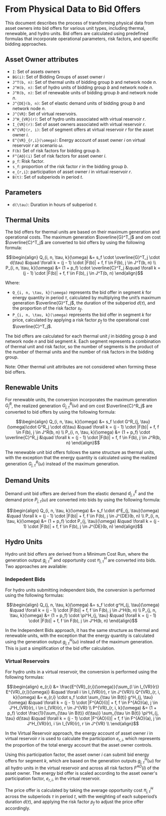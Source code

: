 # From Physical Data to Bid Offers

This document describes the process of transforming physical data from asset owners into bid offers for various unit types, including thermal, renewable, and hydro units. 
Bid offers are calculated using predefined formulas that incorporate operational parameters, risk factors, and specific bidding approaches.


## Asset Owner attributes

- ``I``: Set of assets owners
- ``BG(i)``: Set of Bidding Groups of asset owner $i$
- ``J^T(b, n)``: Set of thermal units of bidding group $b$ and network node $n$.
- ``J^H(b, n)``: Set of hydro units of bidding group $b$ and network node $n$.
- ``J^R(b, n)``: Set of renewable units of bidding group $b$ and network node $n$.
- ``J^{DE}(b, n)``: Set of elastic demand units of bidding group $b$ and network node $n$.
- ``J^{VR}``: Set of virtual reservoirs.
- ``J^H_{VR}(r)``: Set of hydro units associated with virtual reservoir $r$.
- ``I_{VR}(r)``: Set of asset owners associated with virtual reservoir $r$.
- ``K^{VR}(r, i)``: Set of segment offers at virtual reservoir $r$ for the asset owner $i$.
- ``E^{VR}_{r,i}(\omega)``: Energy account of asset owner $i$ on virtual reservoir $r$ at scenario $\omega$.
- ``F(b)`` Set of risk factors for bidding group $b$.
- ``F^{AO}(i)`` Set of risk factors for asset owner $i$.
- ``p_f``: Risk factor.
- ``s_f``: proportion of the risk factor $r$ in the bidding group $b$.
- ``e_{r,i}``: participation of asset owner $i$ in virtual reservoir $r$.
- ``B(t)``: Set of subperiods in period $t$.

## Parameters

- ``d(\tau)``: Duration in hours of subperiod $\tau$.

## Thermal Units

The bid offers for thermal units are based on their maximum generation and operational costs. 
The maximum generation $\overline{G}^T_j$ and om cost $\overline{C}^T_j$ are converted to bid offers by using the following formula:

```math
\begin{align}
Q_{i, n, \tau, k}(\omega) &= s_f \cdot \overline{G}^T_j \cdot d(\tau) &\quad \forall k = (j - 1) \cdot |F(b)| + f, f \in F(b), j \in J^T(b, n)  \\
P_{i, n, \tau, k}(\omega) &= (1 + p_f) \cdot \overline{C}^T_j &\quad \forall k = (j - 1) \cdot |F(b)| + f, f \in F(b), j \in J^T(b, n)
\end{align}
```

Where:
- ``Q_{i, n, \tau, k}(\omega)``  represents the bid offer in segment $k$ for energy quantity in period $\tau$, calculated by multiplying the unit’s maximum generation $\overline{G}^T_j$, the duration of the subperiod $d(\tau)$, and the proportion of the risk factor $s_f$.
- ``P_{i, n, \tau, k}(\omega)`` represents the bid offer in segment $k$ for price, calculated by applying a risk factor $p_f$ to the operational cost $\overline{C}^T_j$.

The bid offers are calculated for each thermal unit $j$ in bidding group $b$ and network node $n$ and bid segment $k$.
Each segment represents a combination of thermal unit and risk factor, so the number of segments is the product of the number of thermal units and the number of risk factors in the bidding group.

Note: Other thermal unit attributes are not considered when forming these bid offers.

## Renewable Units

For renewable units, the conversion incorporates the maximum generation $G^R_j$, the realized generation $G^R_{j, \tau}(\omega)$ and om cost $\overline{C}^R_j$ are converted to bid offers by using the following formula:

```math
\begin{align}
Q_{i, n, \tau, k}(\omega) &= s_f \cdot G^R_{j, \tau}(\omega)\cdot G^R_j \cdot d(\tau) &\quad \forall k = (j - 1) \cdot |F(b)| + f, f \in F(b), j \in J^R(b, n)  \\
P_{i, n, \tau, k}(\omega) &= (1 + p_f) \cdot \overline{C}^R_j &\quad \forall k = (j - 1) \cdot |F(b)| + f, f \in F(b), j \in J^R(b, n)
\end{align}
```

The renewable unit bid offers follows the same structure as thermal units, with the exception that the energy quantity is calculated using the realized generation $G^R_{j, \tau}(\omega)$ instead of the maximum generation.

## Demand Units

Demand unit bid offers are derived from the elastic demand $d^E_{j, \tau}$ and the demand price $P_{j, \tau}(\omega)$ are converted into bids by using the following formula:

```math
\begin{align}
Q_{i, n, \tau, k}(\omega) &= s_f \cdot d^E_{j, \tau}(\omega) &\quad \forall k = (j - 1) \cdot |F(b)| + f, f \in F(b), j \in J^{DE}(b, n)  \\
P_{i, n, \tau, k}(\omega) &= (1 + p_f) \cdot P_{j, \tau}(\omega) &\quad \forall k = (j - 1) \cdot |F(b)| + f, f \in F(b), j \in J^{DE}(b, n)
\end{align}
```

## Hydro Units

Hydro unit bid offers are derived from a Minimum Cost Run, where the generation output $g^H_{j, \tau}$ and opportunity cost $\pi^H_{j, \tau}$ are converted into bids. Two approaches are available:

### Indepedent Bids

For hydro units submitting independent bids, the conversion is performed using the following formulas:

```math
\begin{align}
Q_{j, n, \tau, k}(\omega) &= s_f \cdot g^H_{j, \tau}(\omega) &\quad \forall k = (j - 1) \cdot |F(b)| + f, f \in F(b), j \in J^H(b, n)  \\
P_{j, n, \tau, k}(\omega) &= (1 + p_f) \cdot \pi^H_{j, \tau} &\quad \forall k = (j - 1) \cdot |F(b)| + f, f \in F(b), j \in J^H(b, n)
\end{align}
```

In the Independent Bids approach, it has the same structure as thermal and renewable units, with the exception that the energy quantity is calculated using the generation output $g^H_{j, \tau}(\omega)$ instead of the maximum generation. This is just a simplification of the bid offer calculation. 

### Virtual Reservoirs

For hydro units in a virtual reservoir, the conversion is performed using the following formulas:

```math
\begin{align}
e_{r,i} &= \frac{E^{VR}_{r,i}(\omega)}{\sum_{l \in I_{VR}(r)} E^{VR}_{r,l}(\omega)} &\quad \forall i \in I_{VR}(r), r \in J^{VR}\\
Q^{VR}_{r, i, k}(\omega) &= e_{r,i} \cdot s_f \cdot \sum_{\tau \in B(t)} g^H_{j, \tau}(\omega) &\quad \forall k = (j - 1) \cdot |F^{AO}(i)| + f, f \in F^{AO}(a), j \in J^H_{VR}(r), i \in I_{VR}(r), r \in J^{VR}  \\
P^{VR}_{r, i, k}(\omega) &= (1 + p_f) \cdot  \frac{1}{\sum_{\tau \in B(t)} d(\tau)} \sum_{\tau \in B(t)} \pi^H_{j, \tau} d(\tau) &\quad \forall k = (j - 1) \cdot |F^{AO}(i)| + f, f \in F^{AO}(a), j \in J^H_{VR}(r), i \in I_{VR}(r), r \in J^{VR}  \\
\end{align}
```

In the Virtual Reservoir approach, the energy account of asset owner $i$ in virtual reservoir $r$ is used to calculate the participation $e_{r,i}$, which represents the proportion of the total energy account that the asset owner controls.

Using this participation factor, the asset owner $i$ can submit bid energy offers for segment $k$, which are based on the generation outputs $g^H_{j, \tau}(\omega)$ for all hydro units in the virtual reservoir and across all risk factors $F^{AO}(i)$ of the asset owner.
The energy bid offer is scaled according to the asset owner's participation factor, $e_{r,i}$, in the virtual reservoir.

The price offer is calculated by taking the average opportunity cost $\pi^H_{j, \tau}$ across the subperiods $\tau$ in period $t$, with the weighting of each subperiod’s duration $d(\tau)$, and applying the risk factor $p_f$ to adjust the price offer accordingly.